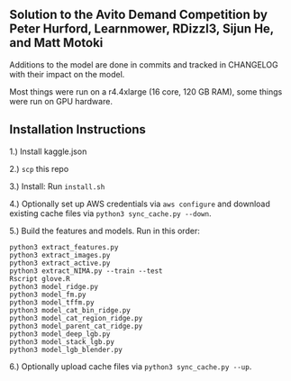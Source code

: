 ## Solution to the Avito Demand Competition by Peter Hurford, Learnmower, RDizzl3, Sijun He, and Matt Motoki

Additions to the model are done in commits and tracked in CHANGELOG with their impact on the model.

Most things were run on a r4.4xlarge (16 core, 120 GB RAM), some things were run on GPU hardware.


## Installation Instructions

1.) Install kaggle.json

2.) `scp` this repo

3.) Install: Run `install.sh`

4.) Optionally set up AWS credentials via `aws configure` and download existing cache files via `python3 sync_cache.py --down`.

5.) Build the features and models. Run in this order:

```
python3 extract_features.py
python3 extract_images.py
python3 extract_active.py
python3 extract_NIMA.py --train --test
Rscript glove.R
python3 model_ridge.py
python3 model_fm.py
python3 model_tffm.py
python3 model_cat_bin_ridge.py
python3 model_cat_region_ridge.py
python3 model_parent_cat_ridge.py
python3 model_deep_lgb.py
python3 model_stack_lgb.py
python3 model_lgb_blender.py
```

6.) Optionally upload cache files via `python3 sync_cache.py --up`.
